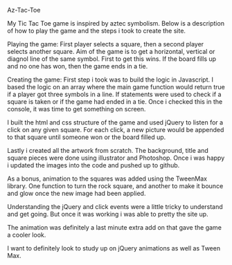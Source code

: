 Az-Tac-Toe

My Tic Tac Toe game is inspired by aztec symbolism. Below is a description of how to play the game and the steps i took to create the site.

Playing the game:
 First player selects a square, then a second player selects another square. Aim of the game is to get a horizontal, vertical or diagnol line of the same symbol. First to get this wins. If the board fills up and no one has won, then the game ends in a tie.


Creating the game:
First step i took was to build the logic in Javascript. I based the logic on an array where the main game function would return true if a player got three symbols in a line. If statements were used to check if a square is taken or if the game had ended in a tie. Once i checked this in the console, it was time to get something on screen.

I built the html and css structure of the game and used jQuery to listen for a click on any given square. For each click, a new picture would be appended to that square until someone won or the board filled up.

Lastly i created all the artwork from scratch. The background, title and square pieces were done using illustrator and Photoshop. Once i was happy i updated the images into the code and pushed up to github.

As a bonus, animation to the squares was added using the TweenMax library. One function to turn the rock square, and another to make it bounce and glow once the new image had been applied.



Understanding the jQuery and click events were a little tricky to understand and get going. But once it was working i was able to pretty the site up.

The animation was definitely a last minute extra add on that gave the game a cooler look.

I want to definitely look to study up on jQuery animations as well as Tween Max.